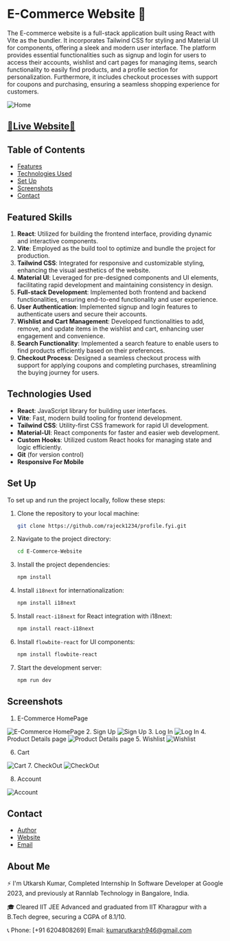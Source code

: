 # E-Commerce Website 🙌

The E-commerce website is a full-stack application built using React with Vite as the bundler. It incorporates Tailwind CSS for styling and Material UI for components, offering a sleek and modern user interface. The platform provides essential functionalities such as signup and login for users to access their accounts, wishlist and cart pages for managing items, search functionality to easily find products, and a profile section for personalization. Furthermore, it includes checkout processes with support for coupons and purchasing, ensuring a seamless shopping experience for customers.


  <img  src="public/assets/Screenshots/0.png" alt="Home">

## [🌟Live Website🌟](https://kaleidoscopic-wisp-21175e.netlify.app/)



## Table of Contents

- [Features](#features)
- [Technologies Used](#technologies-used)
- [Set Up ](#set-up)
- [Screenshots](#screenshots)
- [Contact](#contact)



## Featured Skills

1. **React**: Utilized for building the frontend interface, providing dynamic and interactive components.
2. **Vite**: Employed as the build tool to optimize and bundle the project for production.
3. **Tailwind CSS**: Integrated for responsive and customizable styling, enhancing the visual aesthetics of the website.
4. **Material UI**: Leveraged for pre-designed components and UI elements, facilitating rapid development and maintaining consistency in design.
5. **Full-stack Development**: Implemented both frontend and backend functionalities, ensuring end-to-end functionality and user experience.
6. **User Authentication**: Implemented signup and login features to authenticate users and secure their accounts.
7. **Wishlist and Cart Management**: Developed functionalities to add, remove, and update items in the wishlist and cart, enhancing user engagement and convenience.
8. **Search Functionality**: Implemented a search feature to enable users to find products efficiently based on their preferences.
9. **Checkout Process**: Designed a seamless checkout process with support for applying coupons and completing purchases, streamlining the buying journey for users.

## Technologies Used

- **React**: JavaScript library for building user interfaces.
- **Vite**: Fast, modern build tooling for frontend development.
- **Tailwind CSS**: Utility-first CSS framework for rapid UI development.
- **Material-UI**: React components for faster and easier web development.
- **Custom Hooks**: Utilized custom React hooks for managing state and logic efficiently.
- **Git** (for version control)
- **Responsive For Mobile**

## Set Up

To set up and run the project locally, follow these steps:

1. Clone the repository to your local machine:

   ```bash
   git clone https://github.com/rajeck1234/profile.fyi.git
   ```

2. Navigate to the project directory:

   ```bash
   cd E-Commerce-Website
   ```

3. Install the project dependencies:

   ```bash
   npm install
   ```

4. Install `i18next` for internationalization:

   ```bash
   npm install i18next
   ```

5. Install `react-i18next` for React integration with i18next:

   ```bash
   npm install react-i18next
   ```

6. Install `flowbite-react` for UI components:

   ```bash
   npm install flowbite-react
   ```

7. Start the development server:
   ```bash
   npm run dev
   ```


## Screenshots
1. E-Commerce HomePage
  <img  src="E-Commerce HomePage.jpg" alt="E-Commerce HomePage">
2. Sign Up
  <img  src="Sign Up.jpg" alt="Sign Up">
3. Log In
  <img  src="Log In.jpg" alt="Log In">
4. Product Details page
  <img  src="Product Details page.jpg" alt="Product Details page">
5. Wishlist
  <img  src="Wishlist.jpg" alt="Wishlist">

6. Cart
  <img  src="Cart.jpg" alt="Cart">
7. CheckOut
  <img  src="CheckOut.jpg" alt="CheckOut">

8. Account
  <img  src="Account.jpg" alt="Account">




## Contact

- [Author](https://github.com/rajeck1234)
- [Website](https://kaleidoscopic-wisp-21175e.netlify.app/)
- [Email](mailto:kumarutkarsh946@gmail.com)
## About Me 
⚡ I'm Utkarsh Kumar, Completed Internship In Software Developer at Google 2023, and previously at Rannlab Technology in Bangalore, India.

🎓 Cleared IIT JEE Advanced and graduated from IIT Kharagpur with a B.Tech degree, securing a CGPA of 8.1/10.

📞 Phone: [+91 6204808269]
Email: kumarutkarsh946@gmail.com

